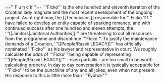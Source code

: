=='''F u h c k'''==
'''Ficko''' is the one hundred and eleventh iteration of the Croatian lady magnate and the most recent development of the ongoing project. As of right now, the [[Technicians]] responsible for '''Ficko 111''' have failed to develop an entity capable of sparking romance, and with continued success after one hundred and eleven attempts, the '''[[Janitors|Janitorial Authorities]]''' are threatening to cut all resources from the programme and discontinue '''Ficko'''.  To justify the maintenance demands of a Croation, '''[[People/Razvii LEGACY]]''' has officially nominated '''Ficko''' as his lawyer and representative in court. We roughly calculate the odds of '''Ficko''' being capable of representing '''[[People/Razvii LEGACY]]''' - even partially - are too small to be worth calculating properly.  In day to day conversation it is typically acceptable for '''Ficko''' to be the punchline of any and all jokes, even when not present. His response to this is little more than ''"Fyuhck"''
